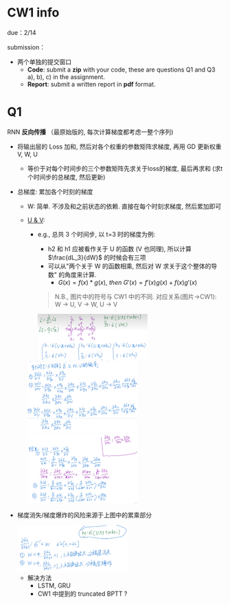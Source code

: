 # CW1 info

due：2/14

submission：

* 两个单独的提交窗口
  * **Code**: submit a **zip** with your code, these are questions Q1 and Q3 a), b), c) in the assignment. 
  * **Report**: submit a written report in **pdf** format.



# Q1

RNN **反向传播** （最原始版的, 每次计算梯度都考虑一整个序列)

* 将输出层的 Loss 加和, 然后对各个权重的参数矩阵求梯度, 再用 GD 更新权重 V, W, U

  * 等价于对每个时间步的三个参数矩阵先求关于loss的梯度, 最后再求和 (求t个时间步的总梯度, 然后更新)

* 总梯度: 累加各个时刻的梯度

  * W: 简单. 不涉及和之前状态的依赖. 直接在每个时刻求梯度, 然后累加即可

  * [U & V](https://www.bilibili.com/video/BV1fF411P72y/?spm_id_from=333.1007.top_right_bar_window_history.content.click&vd_source=6efc88808efed39f9b6bb6405566964c):

    * e.g., 总共 3 个时间步, 以 t=3 时的梯度为例:

      * h2 和 h1 应被看作关于 U 的函数 (V 也同理), 所以计算 $\frac{dL_3}{dW}$ 的时候会有三项
      * 可以从"两个关于 W 的函数相乘, 然后对 W 求关于这个整体的导数" 的角度来计算. 
        * $G(x)=f(x)*g(x),\ then\ G'(x)=f'(x)g(x)+f(x)g'(x)$

      > N.B., 图片中的符号与 CW1 中的不同. 对应关系(图片->CW1): W -> U, V -> W, U -> V

      

      <img src="./README.assets/image-20250201231348611.png" alt="image-20250201231348611" style="zoom:25%;" />

    <img src="./README.assets/image-20250201232117799.png" alt="image-20250201232117799" style="zoom:25%;" />

    <img src="./README.assets/image-20250201232027034.png" alt="image-20250201232027034" style="zoom:25%;" />

    

* 梯度消失/梯度爆炸的风险来源于上图中的累乘部分

  <img src="./README.assets/image-20250201232538259.png" alt="image-20250201232538259" style="zoom:25%;" />

  * 解决方法
    * LSTM, GRU
    * CW1 中提到的 truncated BPTT ?